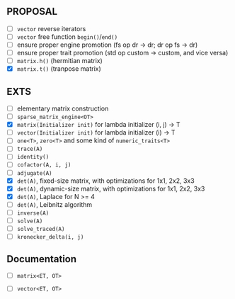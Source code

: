 ## PROPOSAL

* [ ] `vector` reverse iterators
* [ ] `vector` free function `begin()`/`end()`
* [ ] ensure proper engine promotion (fs op dr -> dr; dr op fs -> dr)
* [ ] ensure proper trait promotion (std op custom -> custom, and vice versa)
* [ ] `matrix.h()` (hermitian matrix)
* [x] `matrix.t()` (tranpose matrix)

## EXTS

* [ ] elementary matrix construction
* [ ] `sparse_matrix_engine<OT>`
* [x] `matrix(Initializer init)` for lambda initializer (i, j) -> T
* [ ] `vector(Initializer init)` for lambda initializer (i) -> T
* [ ] `one<T>`, `zero<T>` and some kind of `numeric_traits<T>`
* [ ] `trace(A)`
* [ ] `identity()`
* [ ] `cofactor(A, i, j)`
* [ ] `adjugate(A)`
* [x] `det(A)`, fixed-size matrix, with optimizations for 1x1, 2x2, 3x3
* [x] `det(A)`, dynamic-size matrix, with optimizations for 1x1, 2x2, 3x3
* [x] `det(A)`, Laplace for N >= 4
* [ ] `det(A)`, Leibnitz algorithm
* [ ] `inverse(A)`
* [ ] `solve(A)`
* [ ] `solve_traced(A)`
* [ ] `kronecker_delta(i, j)`

## Documentation

* [ ] `matrix<ET, OT>`
* [ ] `vector<ET, OT>`

